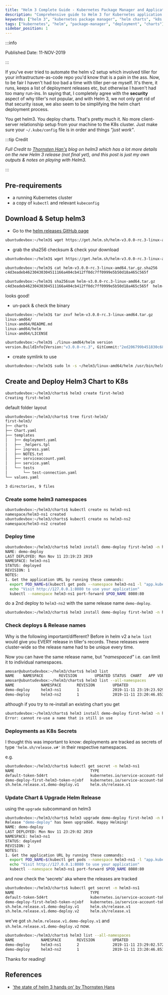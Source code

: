 ```yaml
---
title: "Helm 3 Complete Guide - Kubernetes Package Manager and Application Deployment"
description: "Comprehensive guide to Helm 3 for Kubernetes application deployment, package management, and chart development. Learn Helm installation, configuration, and best practices."
keywords: ["helm 3", "kubernetes package manager", "helm charts", "k8s deployment", "application management", "kubernetes helm", "chart development"]
tags: ["kubernetes", "helm", "package-manager", "deployment", "charts"]
sidebar_position: 1
---
```


:::info

Published Date: 11-NOV-2019

:::

If you've ever tried to automate the helm v2 setup which involved tiller for your infrastructure-as-code repo you'd know that is a pain in the ass. Now, to be fair I haven't had _too_ bad a time with tiller per-se myself. It's there, it runs, keeps a list of deployment releases etc, but otherwise I haven't had too many run-ins. In saying that, I completely agree with the **security** aspect of why tiller's not popular, and with Helm 3, we not only get rid of that security issue, we also seem to be simplifying the helm chart deployment process.

You get helm3. You deploy charts. That's pretty much it. No more client-server relationship setup from your machine to the K8s cluster. Just make sure your `~/.kube/config` file is in order and things _"just work"_.

:::tip Credit

_Full Credit to [Thornsten Han's](https://thorsten-hans.com/the-state-of-helm3-hands-on) blog on helm3 which has a lot more details on the new Helm 3 release (not final yet), and this post is just my own outputs & notes on playing with Helm3._

:::

## Pre-requirements

* a running Kubernetes cluster
* a copy of `kubectl` and relevant `kubeconfig`

## Download & Setup helm3

* Go to the [helm releases GitHub page](https://github.com/helm/helm/releases)

```bash
ubuntudevbox:~/helm3$ wget https://get.helm.sh/helm-v3.0.0-rc.3-linux-amd64.tar.gz
```

* grab the sha256 checksum & check your download

```bash
ubuntudevbox:~/helm3$ wget https://get.helm.sh/helm-v3.0.0-rc.3-linux-amd64.tar.gz.sha256

ubuntudevbox:~/helm3$ cat helm-v3.0.0-rc.3-linux-amd64.tar.gz.sha256
c4d3eadeb46230430304511166a404cb412ff0dc7ff0999e5b50d18a465c565f

ubuntudevbox:~/helm3$ sha256sum helm-v3.0.0-rc.3-linux-amd64.tar.gz
c4d3eadeb46230430304511166a404cb412ff0dc7ff0999e5b50d18a465c565f  helm-v3.0.0-rc.3-linux-amd64.tar.gz
```

looks good!

* un-pack & check the binary

```bash
ubuntudevbox:~/helm3$ tar zxvf helm-v3.0.0-rc.3-linux-amd64.tar.gz
linux-amd64/
linux-amd64/README.md
linux-amd64/helm
linux-amd64/LICENSE
```

```bash
ubuntudevbox:~/helm3$ ./linux-amd64/helm version
version.BuildInfo{Version:"v3.0.0-rc.3", GitCommit:"2ed206799b451830c68bff30af2a52879b8b937a", GitTreeState:"clean", GoVersion:"go1.13.4"}
```

* create symlink to use

```bash
ubuntudevbox:~/helm3$ sudo ln -s ~/helm3/linux-amd64/helm /usr/bin/helm3
```

## Create and Deploy Helm3 Chart to K8s

```bash
ubuntudevbox:~/helm3/charts$ helm3 create first-helm3
Creating first-helm3
```

default folder layout

```bash
ubuntudevbox:~/helm3/charts$ tree first-helm3/
first-helm3/
├── charts
├── Chart.yaml
├── templates
│   ├── deployment.yaml
│   ├── _helpers.tpl
│   ├── ingress.yaml
│   ├── NOTES.txt
│   ├── serviceaccount.yaml
│   ├── service.yaml
│   └── tests
│       └── test-connection.yaml
└── values.yaml

3 directories, 9 files
```

### Create some helm3 namespaces

```bash
ubuntudevbox:~/helm3/charts$ kubectl create ns helm3-ns1
namespace/helm3-ns1 created
ubuntudevbox:~/helm3/charts$ kubectl create ns helm3-ns2
namespace/helm3-ns2 created
```

### Deploy time

```bash
ubuntudevbox:~/helm3/charts$ helm3 install demo-deploy first-helm3 -n helm3-ns1
NAME: demo-deploy
LAST DEPLOYED: Mon Nov 11 23:19:23 2019
NAMESPACE: helm3-ns1
STATUS: deployed
REVISION: 1
NOTES:
1. Get the application URL by running these commands:
  export POD_NAME=$(kubectl get pods --namespace helm3-ns1 -l "app.kubernetes.io/name=first-helm3,app.kubernetes.io/instance=demo-deploy" -o jsonpath="{.items[0].metadata.name}")
  echo "Visit http://127.0.0.1:8080 to use your application"
  kubectl --namespace helm3-ns1 port-forward $POD_NAME 8080:80
```

do a 2nd deploy to `helm3-ns2` with the same release name `demo-deploy`.

```bash
ubuntudevbox:~/helm3/charts$ helm3 install demo-deploy first-helm3 -n helm3-ns2
```

### Check deploys & Release names

Why is the following important/different? Before in helm v2 a `helm list` would give you EVERY release in tiller's records. These releases were cluster-wide so the release name had to be unique every time.

Now you can have the same release name, but _"namespaced"_ i.e. can limit it to individual namespaces.

```bash
amosar@ubuntudevbox:~/helm3/charts$ helm3 list
NAME    NAMESPACE       REVISION        UPDATED STATUS  CHART   APP VERSION
amosar@ubuntudevbox:~/helm3/charts$ helm3 list --all-namespaces
NAME            NAMESPACE       REVISION        UPDATED                                         STATUS          CHART                   APP VERSION
demo-deploy     helm3-ns1       1               2019-11-11 23:19:23.929552772 +1300 NZDT        deployed        first-helm3-0.1.0       1.16.0
demo-deploy     helm3-ns2       1               2019-11-11 23:20:46.85356628 +1300 NZDT         deployed        first-helm3-0.1.0       1.16.0
```

although if you try to re-install an existing chart you get

```bash
ubuntudevbox:~/helm3/charts$ helm3 install demo-deploy first-helm3 -n helm3-ns1
Error: cannot re-use a name that is still in use
```

### Deployments as K8s Secrets

I thought this was important to know: deployments are tracked as secrets of type `'helm.sh/release.v#'` in their respective namespaces.

e.g.

```bash
ubuntudevbox:~/helm3/charts$ kubectl get secret -n helm3-ns1
NAME                                  TYPE                                  DATA   AGE
default-token-5d4rt                   kubernetes.io/service-account-token   3      8m44s
demo-deploy-first-helm3-token-njxbf   kubernetes.io/service-account-token   3      7m
sh.helm.release.v1.demo-deploy.v1     helm.sh/release.v1                    1      7m
```

### Update Chart & Upgrade Helm Release

using the `upgrade` subcommand on helm3

```bash
ubuntudevbox:~/helm3/charts$ helm3 upgrade demo-deploy first-helm3 -n helm3-ns1
Release "demo-deploy" has been upgraded. Happy Helming!
NAME: demo-deploy
LAST DEPLOYED: Mon Nov 11 23:29:02 2019
NAMESPACE: helm3-ns1
STATUS: deployed
REVISION: 2
NOTES:
1. Get the application URL by running these commands:
  export POD_NAME=$(kubectl get pods --namespace helm3-ns1 -l "app.kubernetes.io/name=first-helm3,app.kubernetes.io/instance=demo-deploy" -o jsonpath="{.items[0].metadata.name}")
  echo "Visit http://127.0.0.1:8080 to use your application"
  kubectl --namespace helm3-ns1 port-forward $POD_NAME 8080:80
```

and now check the 'secrets' aka where the releases are tracked

```bash
ubuntudevbox:~/helm3/charts$ kubectl get secret -n helm3-ns1
NAME                                  TYPE                                  DATA   AGE
default-token-5d4rt                   kubernetes.io/service-account-token   3      12m
demo-deploy-first-helm3-token-njxbf   kubernetes.io/service-account-token   3      10m
sh.helm.release.v1.demo-deploy.v1     helm.sh/release.v1                    1      10m
sh.helm.release.v1.demo-deploy.v2     helm.sh/release.v1                    1      69s
```

we've got `sh.helm.release.v1.demo-deploy.v1` and `sh.helm.release.v1.demo-deploy.v2` now.

```bash
ubuntudevbox:~/helm3/charts$ helm3 list --all-namespaces
NAME            NAMESPACE       REVISION        UPDATED                                         STATUS          CHART                   APP VERSION
demo-deploy     helm3-ns1       2               2019-11-11 23:29:02.572760512 +1300 NZDT        deployed        first-helm3-0.1.0       1.16.0
demo-deploy     helm3-ns2       1               2019-11-11 23:20:46.85356628 +1300 NZDT         deployed        first-helm3-0.1.0       1.16.0
```

Thanks for reading!

## References

* ['the state of helm 3 hands on' by Thornsten Hans](https://thorsten-hans.com/the-state-of-helm3-hands-on)
